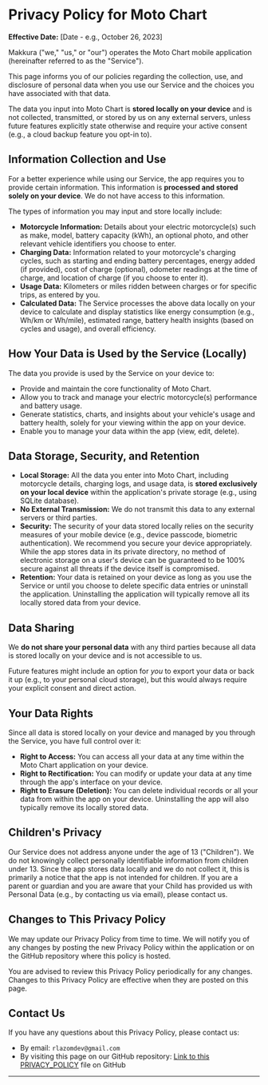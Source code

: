 # Privacy Policy for Moto Chart

**Effective Date:** [Date - e.g., October 26, 2023]

Makkura ("we," "us," or "our") operates the Moto Chart mobile application (hereinafter referred to as the "Service").

This page informs you of our policies regarding the collection, use, and disclosure of personal data when you use our Service and the choices you have associated with that data.

The data you input into Moto Chart is **stored locally on your device** and is not collected, transmitted, or stored by us on any external servers, unless future features explicitly state otherwise and require your active consent (e.g., a cloud backup feature you opt-in to).

## Information Collection and Use

For a better experience while using our Service, the app requires you to provide certain information. This information is **processed and stored solely on your device**. We do not have access to this information.

The types of information you may input and store locally include:

*   **Motorcycle Information:** Details about your electric motorcycle(s) such as make, model, battery capacity (kWh), an optional photo, and other relevant vehicle identifiers you choose to enter.
*   **Charging Data:** Information related to your motorcycle's charging cycles, such as starting and ending battery percentages, energy added (if provided), cost of charge (optional), odometer readings at the time of charge, and location of charge (if you choose to enter it).
*   **Usage Data:** Kilometers or miles ridden between charges or for specific trips, as entered by you.
*   **Calculated Data:** The Service processes the above data locally on your device to calculate and display statistics like energy consumption (e.g., Wh/km or Wh/mile), estimated range, battery health insights (based on cycles and usage), and overall efficiency.

## How Your Data is Used by the Service (Locally)

The data you provide is used by the Service on your device to:

*   Provide and maintain the core functionality of Moto Chart.
*   Allow you to track and manage your electric motorcycle(s) performance and battery usage.
*   Generate statistics, charts, and insights about your vehicle's usage and battery health, solely for your viewing within the app on your device.
*   Enable you to manage your data within the app (view, edit, delete).

## Data Storage, Security, and Retention

*   **Local Storage:** All the data you enter into Moto Chart, including motorcycle details, charging logs, and usage data, is **stored exclusively on your local device** within the application's private storage (e.g., using SQLite database).
*   **No External Transmission:** We do not transmit this data to any external servers or third parties.
*   **Security:** The security of your data stored locally relies on the security measures of your mobile device (e.g., device passcode, biometric authentication). We recommend you secure your device appropriately. While the app stores data in its private directory, no method of electronic storage on a user's device can be guaranteed to be 100% secure against all threats if the device itself is compromised.
*   **Retention:** Your data is retained on your device as long as you use the Service or until you choose to delete specific data entries or uninstall the application. Uninstalling the application will typically remove all its locally stored data from your device.

## Data Sharing

We **do not share your personal data** with any third parties because all data is stored locally on your device and is not accessible to us.

Future features might include an option for *you* to export your data or back it up (e.g., to your personal cloud storage), but this would always require your explicit consent and direct action.

## Your Data Rights

Since all data is stored locally on your device and managed by you through the Service, you have full control over it:

*   **Right to Access:** You can access all your data at any time within the Moto Chart application on your device.
*   **Right to Rectification:** You can modify or update your data at any time through the app's interface on your device.
*   **Right to Erasure (Deletion):** You can delete individual records or all your data from within the app on your device. Uninstalling the app will also typically remove its locally stored data.

## Children's Privacy

Our Service does not address anyone under the age of 13 ("Children"). We do not knowingly collect personally identifiable information from children under 13. Since the app stores data locally and we do not collect it, this is primarily a notice that the app is not intended for children. If you are a parent or guardian and you are aware that your Child has provided us with Personal Data (e.g., by contacting us via email), please contact us.

## Changes to This Privacy Policy

We may update our Privacy Policy from time to time. We will notify you of any changes by posting the new Privacy Policy within the application or on the GitHub repository where this policy is hosted.

You are advised to review this Privacy Policy periodically for any changes. Changes to this Privacy Policy are effective when they are posted on this page.

## Contact Us

If you have any questions about this Privacy Policy, please contact us:

*   By email: `rlazomdev@gmail.com`
*   By visiting this page on our GitHub repository: [Link to this PRIVACY_POLICY](https://github.com/rlazom/moto_chart_site/blob/master/privacy_policy.md) file on GitHub

---
